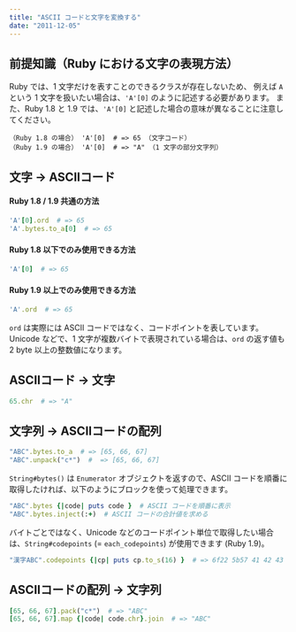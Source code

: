 ```yaml
---
title: "ASCII コードと文字を変換する"
date: "2011-12-05"
---
```


前提知識（Ruby における文字の表現方法）
----

Ruby では、1 文字だけを表すことのできるクラスが存在しないため、
例えば `A` という 1 文字を扱いたい場合は、`'A'[0]` のように記述する必要があります。
また、Ruby 1.8 と 1.9 では、`'A'[0]` と記述した場合の意味が異なることに注意してください。

~~~
（Ruby 1.8 の場合） 'A'[0]  # => 65 （文字コード）
（Ruby 1.9 の場合） 'A'[0]  # => "A" （1 文字の部分文字列）
~~~


文字 → ASCIIコード
----

#### Ruby 1.8 / 1.9 共通の方法

~~~ ruby
'A'[0].ord  # => 65
'A'.bytes.to_a[0]  # => 65
~~~

####  Ruby 1.8 以下でのみ使用できる方法

~~~ ruby
'A'[0]  # => 65
~~~

#### Ruby 1.9 以上でのみ使用できる方法

~~~ ruby
'A'.ord  # => 65
~~~

<div class="note">
<code>ord</code> は実際には ASCII コードではなく、コードポイントを表しています。
Unicode などで、1 文字が複数バイトで表現されている場合は、<code>ord</code> の返す値も 2 byte 以上の整数値になります。
</div>


ASCIIコード → 文字
----

~~~ ruby
65.chr  # => "A"
~~~


文字列 → ASCIIコードの配列
----

~~~ ruby
"ABC".bytes.to_a  # => [65, 66, 67]
"ABC".unpack("c*")  #  => [65, 66, 67]
~~~

`String#bytes()` は `Enumerator` オブジェクトを返すので、ASCII コードを順番に取得したければ、以下のようにブロックを使って処理できます。

~~~ ruby
"ABC".bytes {|code| puts code }  # ASCII コードを順番に表示
"ABC".bytes.inject(:+)  # ASCII コードの合計値を求める
~~~

バイトごとではなく、Unicode などのコードポイント単位で取得したい場合は、`String#codepoints` (= `each_codepoints`) が使用できます (Ruby 1.9)。

~~~ ruby
"漢字ABC".codepoints {|cp| puts cp.to_s(16) }  # => 6f22 5b57 41 42 43
~~~


ASCIIコードの配列 → 文字列
----

~~~ ruby
[65, 66, 67].pack("c*")  # => "ABC"
[65, 66, 67].map {|code| code.chr}.join  # => "ABC"
~~~

